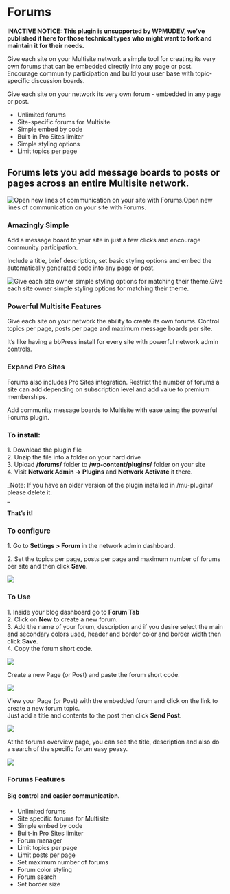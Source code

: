 # Forums

**INACTIVE NOTICE: This plugin is unsupported by WPMUDEV, we've published it here for those technical types who might want to fork and maintain it for their needs.**

Give each site on your Multisite network a simple tool for creating its very own forums that can be embedded directly into any page or post. Encourage community participation and build your user base with topic-specific discussion boards.

Give each site on your network its very own forum - embedded in any page or post.
* Unlimited forums 
* Site-specific forums for Multisite 
* Simple embed by code 
* Built-in Pro Sites limiter 
* Simple styling options 
* Limit topics per page 

## Forums lets you add message boards to posts or pages across an entire Multisite network.

![Open new lines of communication on your site with Forums.][36]Open new lines of communication on your site with Forums.

### Amazingly Simple

Add a message board to your site in just a few clicks and encourage community participation.

Include a title, brief description, set basic styling options and embed the automatically generated code into any page or post.

![Give each site owner simple styling options for matching their theme.][37]Give each site owner simple styling options for matching their theme.

### Powerful Multisite Features

Give each site on your network the ability to create its own forums. Control topics per page, posts per page and maximum message boards per site.

It’s like having a bbPress install for every site with powerful network admin controls.

### Expand Pro Sites

Forums also includes Pro Sites integration. Restrict the number of forums a site can add depending on subscription level and add value to premium memberships.

Add community message boards to Multisite with ease using the powerful Forums plugin.

### To install:

1\. Download the plugin file  
2\. Unzip the file into a folder on your hard drive  
3\. Upload **/forums/** folder to **/wp-content/plugins/** folder on your site  
4\. Visit **Network Admin -> Plugins** and **Network Activate** it there.

_Note: If you have an older version of the plugin installed in /mu-plugins/ please delete it.  
_

**That’s it!**

### To configure

1\. Go to **Settings > Forum** in the network admin dashboard.

2\. Set the topics per page, posts per page and maximum number of forums per site and then click **Save**.

![][39]

### To Use

1\. Inside your blog dashboard go to **Forum Tab**  
2\. Click on **New** to create a new forum.  
3\. Add the name of your forum, description and if you desire select the main and secondary colors used, header and border color and border width then click **Save**.  
4\. Copy the forum short code.

![][40]

Create a new Page (or Post) and paste the forum short code.

![][41]

View your Page (or Post) with the embedded forum and click on the link to create a new forum topic.  
Just add a title and contents to the post then click **Send Post**.

![][42]

At the forums overview page, you can see the title, description and also do a search of the specific forum easy peasy.

![][43]

### Forums Features

#### Big control and easier communication.

* Unlimited forums 
* Site specific forums for Multisite 
* Simple embed by code 
* Built-in Pro Sites limiter 
* Forum manager 
* Limit topics per page 
* Limit posts per page 
* Set maximum number of forums 
* Forum color styling 
* Forum search 
* Set border size

[36]: https://premium.psource.org/wp-content/uploads/2008/08/forums-front-end-735x470.jpg
[37]: https://premium.psource.org/wp-content/uploads/2008/08/forum-style-735x470.jpg
[39]: https://premium.psource.org/wp-content/uploads/2012/03/forum65.jpg
[40]: https://premium.psource.org/wp-content/uploads/2012/03/forum64.jpg
[41]: https://premium.psource.org/wp-content/uploads/2009/11/forums12.jpg
[42]: https://premium.psource.org/wp-content/uploads/2012/03/forum63.jpg
[43]: https://premium.psource.org/wp-content/uploads/2012/03/forum61.jpg

